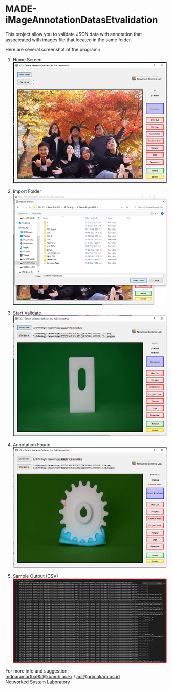 # MADE-iMageAnnotationDatasEtvalidation

This project allow you to validate JSON data with annotation that associcated with images file that located in the same folder.

Here are several screenshot of the program:\
1. Home Screen\
![Apps_Preview1](app_preview/apps1.png)

2. Import Folder\
![Apps_Preview2](app_preview/apps1a.png)

3. Start Validate\
![Apps_Preview3](app_preview/apps2.png)

4. Annotation Found\
![Apps_Preview4](app_preview/apps_annotate.png)

5. Sample Output (CSV)\
![Apps_Preview5](app_preview/apps_output.png)

For more info and suggestion:\
<mdparamartha95@kumoh.ac.kr> / <adi@primakara.ac.id> \
[Networked System Laboratory](http://nsl.kumoh.ac.kr/)
